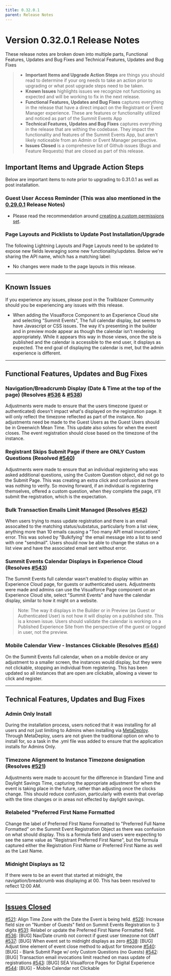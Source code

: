 ```yaml
---
title: 0.32.0.1
parent: Release Notes
---
```


# Version 0.32.0.1 Release Notes

These release notes are broken down into multiple parts, Functional Features, Updates and Bug Fixes and Technical Features, Updates and Bug Fixes 
> - **Important Items and Upgrade Action Steps** are things you should read to determine if your org needs to take an action prior to upgrading or what post upgrade steps need to be taken.
> - **Known Issues** highlights issues we recognize not functioning as expected and will be working to fix in the next release.
> - **Functional Features, Updates and Bug Fixes** captures everything in the release that have a direct impact on the Registrant or Event Manager experience. These are features or functionality utilized and noticed as part of the Summit Events App
> -  **Technical Features, Updates and Bug Fixes** captures everything in the release that are withing the codebase. They impact the functionality and features of the Summit Events App, but aren't likely noticeable from an Admin or Event Manager perspective.
> - **Issues Closed** is a comprehesive list of Github issues (Bugs and Feature Requests) that are closed as part of this release.


## Important Items and Upgrade Action Steps
Below are important items to note prior to upgrading to 0.31.0.1 as well as post installation.

### Guest User Access Reminder (This was also mentioned in the [0.29.0.1](https://sfdo-community-sprints.github.io/summit-events-app-documentation/docs/release-notes/0-29-0-1/) Release Notes)

- Please read the recommendation around [creating a custom permissions set](https://sfdo-community-sprints.github.io/summit-events-app-documentation/docs/Getting-Started/Installing/#creating-a-custom-permission-set-for-the-guest-user). 
  
### Page Layouts and Picklists to Update Post Installation/Upgrade
The following Lightning Layouts and Page Layouts need to be updated to expose new fields leveraging some new functionality/updates. Below we're sharing the API name, which has a matching label:

* No changes were made to the page layouts in this release.

---
## Known Issues

If you experience any issues, please post in the Trailblazer Community should you be experiencing any issues with this release.

* When adding the Visualforce Component to an Experience Cloud site and selecting "Summit Events", The full calendar display, but seems to have Javascript or CSS issues. The way it's presenting in the builder and in preview mode appear as though the calendar isn't rendering appropriately.  While it appears this way in those views, once the site is published and the calendar is accessible to the end user, it displays as expected. The end goal of displaying the calendar is met, but the admin experience is different.

---
## Functional Features, Updates and Bug Fixes

### Navigation/Breadcrumb Display (Date & Time at the top of the page) (Resolves [#536](https://github.com/SFDO-Community/Summit-Events-App/issues/536) & [#538](https://github.com/SFDO-Community/Summit-Events-App/issues/538))
Adjustments were made to ensure that the users timezone (guest or authenticated) doesn't impact what's displayed on the registration page. It will only reflect the timezone reflected as part of the instance. No adjustments need be made to the Guest Users as the Guest Users should be in Greenwich Mean Time. This update also solves for when the event closes. The event registration should close based on the timezone of the instance.

### Registrant Skips Submit Page if there are ONLY Custom Questions (Resolved [#540](https://github.com/SFDO-Community/Summit-Events-App/issues/540))
Adjustments were made to ensure that an individual registering who was asked additional questions, using the Custom Question object, did not go to the Submit Page. This was creating an extra click and confusion as there was nothing to verify. So moving forward, if an individual is registering themselves, offered a custom question, when they complete the page, it'll submit the registration, which is the expectation.

### Bulk Transaction Emails Limit Managed (Resolves [#542](https://github.com/SFDO-Community/Summit-Events-App/issues/542))
When users trying to mass update registration and there is an email assocaited to the matching status/substatus, particularly from a list view, anything more than 10 emails causing a "Too many API email invocations" error. This was solved by "Bulkifying" the email message into a list to send with one "sendmail". Users should now be able to change the status on a list view and have the associated email sent without error.

### Summit Events Calendar Displays in Experience Cloud (Resolves [#543](https://github.com/SFDO-Community/Summit-Events-App/issues/543))
The Summit Events full calendar wasn't enabled to display within an Experience Cloud page, for guests or authenticated users. Adjustments were made and admins can use the Visualforce Page component on an Experience Cloud site, select "Summit Events" and have the calendar display, similar to how it might on a website.
> Note: The way it displays in the Builder or in Preview (as Guest or Authenticated User) is not how it will display on a published site. This is a known issue. Users should validate the calendar is working on a Published Experience Site from the perspective of the guest or logged in user, not the preview.

### Mobile Calendar View - Instances Clickable (Resolves [#544](https://github.com/SFDO-Community/Summit-Events-App/issues/544))
On the Summit Events full calendar, when on a mobile device or any adjustment to a smaller screen, the instances would display, but they were not clickable, stopping an individual from registering. This has been updated so all instances that are open are clickable, allowing a viewer to click and register.

---
## Technical Features, Updates and Bug Fixes

### Admin Only Install
During the installation process, users noticed that it was installing for all users and not just limiting to Admins when installing via [MetaDeploy](https://install.salesforce.org/products/SummitEventsApp/latest). Through MetaDeploy, users are not given the traditional option on who to install for, so a task in the .yml file was added to ensure that the application installs for Admins Only.

### Timezone Alignment to Instance Timezone designation (Resolves [#521](https://github.com/SFDO-Community/Summit-Events-App/issues/521))
Adjustments were made to account for the difference in Standard Time and Daylight Savings Time, capturing the appropriate adjustment for when the event is taking place in the future, rather than adjusting once the clocks change. This should reduce confusion, particularly with events that overlap with the time changes or in areas not effected by daylight savings.

### Relabeled "Preferred First Name Formatted
Change the label of Preferred FIrst Name Formatted to "Preferred Full Name Formatted" on the Summit Event Registration Object as there was confusion on what should display. This is a formula field and users were expecting to see the same value as "Registrant Preferred First Name", but the formula captured either the Registration First Name or Preferred First Name as well as the Last Name.

### Midnight Displays as 12
If there were to be an event that started at midnight, the navigation/breadcrumb was displaying at 00.  This has been resolved to reflect 12:00 AM.



---
## [Issues Closed](https://github.com/SFDO-Community/Summit-Events-App/issues?q=is%3Aissue+is%3Aclosed)
[#521](https://github.com/SFDO-Community/Summit-Events-App/issues/521): Align Time Zone with the Date the Event is being held.
[#526](https://github.com/SFDO-Community/Summit-Events-App/issues/526): Increase field size on "Number of Guests" field on Summit Events Registration to 3 digits
[#531](https://github.com/SFDO-Community/Summit-Events-App/issues/531): Relabel or update the Preferred First Name Formatted field.
[#536](https://github.com/SFDO-Community/Summit-Events-App/issues/536): [BUG] Nav/Date crumb not correct if guest user timezone not GMT
[#537](https://github.com/SFDO-Community/Summit-Events-App/issues/537): [BUG] When event set to midnight displays as zero
[#538](https://github.com/SFDO-Community/Summit-Events-App/issues/538): [BUG] Adjust time element of event close method to adjust for timezone
[#540](https://github.com/SFDO-Community/Summit-Events-App/issues/540): [BUG] - Blank Submit Page w/ only Custom Questions (no Guests)
[#542](https://github.com/SFDO-Community/Summit-Events-App/issues/542): [BUG] Transaction email invocations limit reached on mass update of registrations
[#543](https://github.com/SFDO-Community/Summit-Events-App/issues/543): [BUG] SEA Visualforce Pages for Digital Experience
[#544](https://github.com/SFDO-Community/Summit-Events-App/issues/544): [BUG] - Mobile Calendar not Clickable
